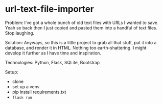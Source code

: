 # url-text-file-importer

Problem: I've got a whole bunch of old text files with URLs I wanted to save. Yeah so back then I just copied and pasted them into a handful of text files. Stop laughing.

Solution: Anyways, so this is a little project to grab all that stuff, put it into a database, and render it in HTML. Nothing too earth-shattering. I might develop it further as I have time and inspiration.

Technologies: Python, Flask, SQLite, Bootstrap

Setup:

- clone
- set up a venv
- pip install requirements.txt
- `flask run`
